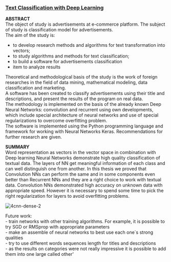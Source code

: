 ### [Text Classification with Deep Learning](https://github.com/tankz0r/Bachelor_thesis/blob/master/Dissertation/dissertation.pdf)

**ABSTRACT**  
The object of study is advertisements at e-commerce platform. The subject of study is classification model for advertisements.  
The aim of the study is:  
- to develop research methods and algorithms for text transformation into vectors;
- to study algorithms and methods for text classification;
- to build a software for advertisements classification
- item to analyze results  
  
Theoretical and methodological basis of the study is the work of foreign researches in the field of data mining, mathematical modeling, data classification and marketing.  
A software has been created to classify advertisements using their title and descriptions, and present the results of the program on real data.  
The methodology is implemented on the basis of the already known Deep Neural Networks: convolution and recurrent using own developments, which include special architecture of neural networks and use of special regularizations to overcome overfitting problem.   
The software is implemented using the Python programming language and
framework for working with Neural Networks Keras. Recommendations for further research are given.   

**SUMMARY**  
Word representation as vectors in the vector space in combination with Deep learning Neural Networks demonstrate high quality classification of textual data. The layers of NN get meaningful information of each class and can well distinguish one from another. In this thesis we proved that Convolution NNs can perform the same and in some components even better than Recurrent NNs and they are a right choice to work with textual data. Convolution NNs demonstrated high accuracy on unknown data with appropriate speed. However it is necessary to spend some time to pick the right regularization for layers to avoid overfitting problems.  

![4cnn-dense-2](https://user-images.githubusercontent.com/13698885/45641718-88fe9500-bab6-11e8-81ef-2dc1915ecbba.png)

Future work:  
	- train networks with other training algorithms. For example, it is possible to try SGD or RMSprop with appropriate parameters  
	- make an assemble of neural networks to best use each one`s strong qualities  
	- try to use different words sequences length for titles and descriptions  
	- as the results on categories were not really impressive it is possible to add them into one large called other'  
